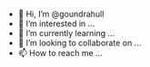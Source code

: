 - 👋 Hi, I’m @goundrahull
- 👀 I’m interested in ...
- 🌱 I’m currently learning ...
- 💞️ I’m looking to collaborate on ...
- 📫 How to reach me ...

<!---
goundrahull/goundrahull is a ✨ special ✨ repository because its `README.md` (this file) appears on your GitHub profile.
You can click the Preview link to take a look at your changes.
--->
